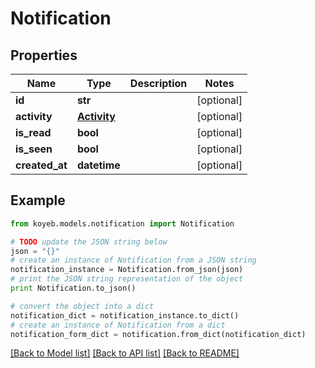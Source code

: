 # Notification


## Properties
Name | Type | Description | Notes
------------ | ------------- | ------------- | -------------
**id** | **str** |  | [optional] 
**activity** | [**Activity**](Activity.md) |  | [optional] 
**is_read** | **bool** |  | [optional] 
**is_seen** | **bool** |  | [optional] 
**created_at** | **datetime** |  | [optional] 

## Example

```python
from koyeb.models.notification import Notification

# TODO update the JSON string below
json = "{}"
# create an instance of Notification from a JSON string
notification_instance = Notification.from_json(json)
# print the JSON string representation of the object
print Notification.to_json()

# convert the object into a dict
notification_dict = notification_instance.to_dict()
# create an instance of Notification from a dict
notification_form_dict = notification.from_dict(notification_dict)
```
[[Back to Model list]](../README.md#documentation-for-models) [[Back to API list]](../README.md#documentation-for-api-endpoints) [[Back to README]](../README.md)



